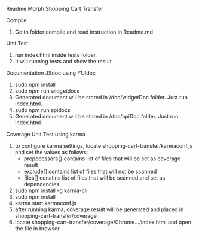 Readme Morph Shopping Cart Transfer

Compile
1. Go to folder compile and read instruction in Readme.md

Unit Test
1. run index.html inside tests folder.
2. It will running tests and show the result.

Documentation JSdoc using YUIdoc
1. sudo npm install
2. sudo npm run widgetdocs
3. Generated document will be stored in /doc/widgetDoc folder. Just run index.html.
4. sudo npm run apidocs
5. Generated document will be stored in /doc/apiDoc folder. Just run index.html.

Coverage Unit Test using karma
1. to configure karma settings, locate shopping-cart-transfer/karmaconf.js and set the values as follows:
	- prepocessors{} contains list of files that will be set as coverage result
	- exclude[] contains list of files that will not be scanned
	- files[] conatins list of files that will be scanned and set as dependencies
2. sudo npm install -g karma-cli
3. sudo npm install
4. karma start karmaconf.js
5. after running karma, coverage result will be generated and placed in shopping-cart-transfer/coverage
6. locate shopping-cart-transfer/coverage/Chrome.../index.html and open the file in browser